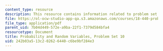 ```yaml
---
content_type: resource
description: This resource contains information related to problem set 10.
file: https://ol-ocw-studio-app-qa.s3.amazonaws.com/courses/18-440-probability-and-random-variables-spring-2014/242b03a513c202626440c6be9bf284e3_MIT18_440S14_ProblemSet10.pdf
file_type: application/pdf
parent_uid: 7b04d449-572e-a9ba-22f1-7379d584bfa4
resourcetype: Document
title: Probability and Random Variables, Problem Set 10
uid: 242b03a5-13c2-0262-6440-c6be9bf284e3
---
```

